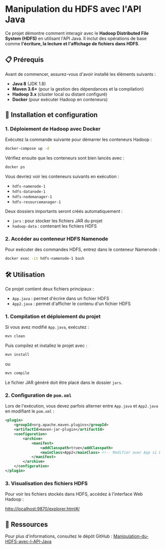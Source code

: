 # Manipulation du HDFS avec l'API Java

Ce projet démontre comment interagir avec le **Hadoop Distributed File System (HDFS)** en utilisant l'API Java. Il inclut des opérations de base comme **l'écriture, la lecture et l'affichage de fichiers dans HDFS**.

## 📋 Prérequis

Avant de commencer, assurez-vous d'avoir installé les éléments suivants :

- **Java 8** (JDK 1.8)
- **Maven 3.6+** (pour la gestion des dépendances et la compilation)
- **Hadoop 3.x** (cluster local ou distant configuré)
- **Docker** (pour exécuter Hadoop en conteneurs)

## 🚀 Installation et configuration

### 1. Déploiement de Hadoop avec Docker

Exécutez la commande suivante pour démarrer les conteneurs Hadoop :

```sh
docker-compose up -d
```

Vérifiez ensuite que les conteneurs sont bien lancés avec :

```sh
docker ps
```

Vous devriez voir les conteneurs suivants en exécution :

- `hdfs-namenode-1`
- `hdfs-datanode-1`
- `hdfs-nodemanager-1`
- `hdfs-resourcemanager-1`

Deux dossiers importants seront créés automatiquement :

- `jars` : pour stocker les fichiers JAR du projet
- `hadoop-data` : contenant les fichiers HDFS

### 2. Accéder au conteneur HDFS Namenode

Pour exécuter des commandes HDFS, entrez dans le conteneur Namenode :

```sh
docker exec -it hdfs-namenode-1 bash
```

## 🛠 Utilisation

Ce projet contient deux fichiers principaux :

- `App.java` : permet d'écrire dans un fichier HDFS
- `App2.java` : permet d'afficher le contenu d'un fichier HDFS

### 1. Compilation et déploiement du projet

Si vous avez modifié `App.java`, exécutez :

```sh
mvn clean
```

Puis compilez et installez le projet avec :

```sh
mvn install
```

ou

```sh
mvn compile
```

Le fichier JAR généré doit être placé dans le dossier `jars`.

### 2. Configuration de `pom.xml`

Lors de l'exécution, vous devez parfois alterner entre `App.java` et `App2.java` en modifiant le `pom.xml` :

```xml
<plugin>
    <groupId>org.apache.maven.plugins</groupId>
    <artifactId>maven-jar-plugin</artifactId>
    <configuration>
        <archive>
            <manifest>
                <addClasspath>true</addClasspath>
                <mainClass>App2</mainClass> <!-- Modifier avec App si besoin -->
            </manifest>
        </archive>
    </configuration>
</plugin>
```

### 3. Visualisation des fichiers HDFS

Pour voir les fichiers stockés dans HDFS, accédez à l'interface Web Hadoop :

[http://localhost:9870/explorer.html#/](http://localhost:9870/explorer.html#/)

## 📎 Ressources

Pour plus d'informations, consultez le dépôt GitHub : [Manipulation-du-HDFS-avec-l-API-Java](https://github.com/Nouhaila1937/Manipulation-du-HDFS-avec-l-API-Java/)
